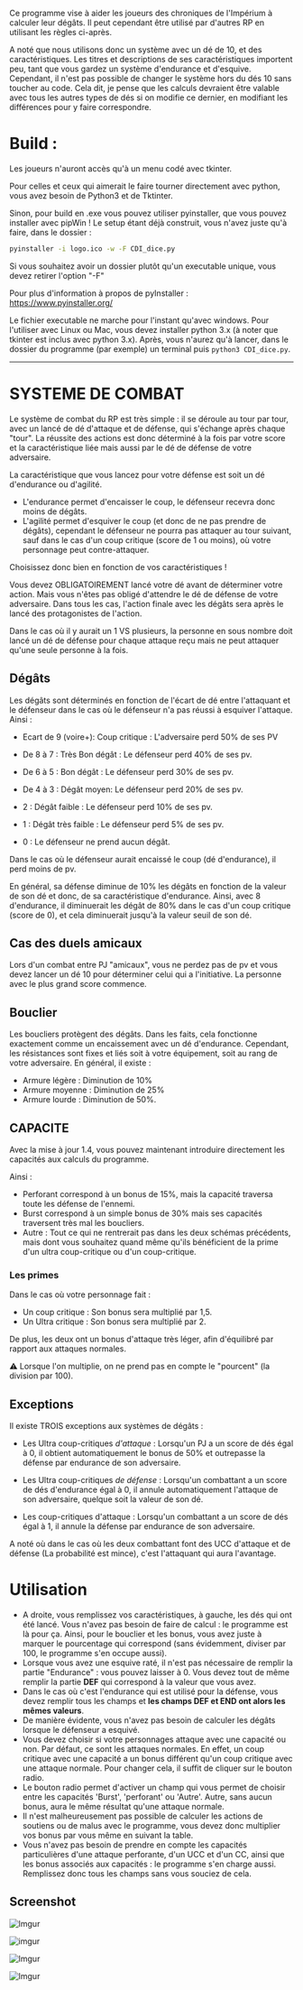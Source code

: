 Ce programme vise à aider les joueurs des chroniques de l'Impérium à calculer leur dégâts.  Il peut cependant être utilisé par d'autres RP en utilisant les règles ci-après. 

A noté que nous utilisons donc un système avec un dé de 10, et des caractéristiques. Les titres et descriptions de ses caractéristiques importent peu, tant que vous gardez un système d'endurance et d'esquive. 
Cependant, il n'est pas possible de changer le système hors du dés 10 sans toucher au code. Cela dit, je pense que les calculs devraient être valable avec tous les autres types de dés si on modifie ce dernier, en modifiant les différences pour y faire correspondre.

# Build :

Les joueurs n'auront accès qu'à un menu codé avec tkinter.

Pour celles et ceux qui aimerait le faire tourner directement avec python, vous avez besoin de Python3 et de Tktinter.

Sinon, pour build en .exe vous pouvez utiliser pyinstaller, que vous pouvez installer avec pipWin ! Le setup étant déjà construit, vous n'avez juste qu'à faire, dans le dossier : 

```bash
pyinstaller -i logo.ico -w -F CDI_dice.py 
```

Si vous souhaitez avoir un dossier plutôt qu'un executable unique, vous devez retirer l'option "-F"

Pour plus d'information à propos de pyInstaller : https://www.pyinstaller.org/

Le fichier executable ne marche pour l'instant qu'avec windows. Pour l'utiliser avec Linux ou Mac, vous devez installer python 3.x (à noter que tkinter est inclus avec python 3.x). Après, vous n'aurez qu'à lancer, dans le dossier du programme (par exemple) un terminal puis `python3 CDI_dice.py`. 

-----

# SYSTEME DE COMBAT

Le système de combat du RP est très simple : il se déroule au tour par tour, avec un lancé de dé d'attaque et de défense, qui s'échange après chaque "tour". La réussite des actions est donc déterminé à la fois par votre score et la caractéristique liée mais aussi par le dé de défense de votre adversaire. 

La caractéristique que vous lancez pour votre défense est soit un dé d'endurance ou d'agilité. 
- L'endurance permet d'encaisser le coup, le défenseur recevra donc moins de dégâts.
- L'agilité permet d'esquiver le coup (et donc de ne pas prendre de dégâts), cependant le défenseur ne pourra pas attaquer au tour suivant, sauf dans le cas d'un coup critique (score de 1 ou moins), où votre personnage peut contre-attaquer.

Choisissez donc bien en fonction de vos caractéristiques !

Vous devez OBLIGATOIREMENT lancé votre dé avant de déterminer votre action. Mais vous n'êtes pas obligé d'attendre le dé de défense de votre adversaire. Dans tous les cas, l'action finale avec les dégâts sera après le lancé des protagonistes de l'action. 

Dans le cas où il y aurait un 1 VS plusieurs, la personne en sous nombre doit lancé un dé de défense pour chaque attaque reçu mais ne peut attaquer qu'une seule personne à la fois.

## Dégâts

Les dégâts sont déterminés en fonction de l'écart de dé entre l'attaquant et le défenseur dans le cas où le défenseur n'a pas réussi à esquiver l'attaque. Ainsi :

-  Ecart de 9 (voire+): Coup critique : L'adversaire perd 50% de ses PV 

- De 8 à 7 : Très Bon dégât : Le défenseur perd 40% de ses pv. 

- De 6 à 5 : Bon dégât : Le défenseur perd 30% de ses pv. 

- De 4 à 3 : Dégât moyen: Le défenseur perd 20% de ses pv. 

- 2 : Dégât faible : Le défenseur perd 10% de ses pv. 

- 1 : Dégât très faible : Le défenseur perd 5% de ses pv. 

- 0 : Le défenseur ne prend aucun dégât. 

Dans le cas où le défenseur aurait encaissé le coup (dé d'endurance), il perd moins de pv. 

En général, sa défense diminue de 10% les dégâts en fonction de la valeur de son dé et donc, de sa caractéristique d'endurance. Ainsi, avec 8 d'endurance, il diminuerait les dégât de 80% dans le cas d'un coup critique (score de 0), et cela diminuerait jusqu'à la valeur seuil de son dé. 


## Cas des duels amicaux

Lors d'un combat entre PJ "amicaux", vous ne perdez pas de pv et vous devez lancer un dé 10 pour déterminer celui qui a l'initiative. La personne avec le plus grand score commence.


## Bouclier

Les boucliers protègent des dégâts. Dans les faits, cela fonctionne exactement comme un encaissement avec un dé d'endurance. Cependant, les résistances sont fixes et liés soit à votre équipement, soit au rang de votre adversaire. En général, il existe :

- Armure légère : Diminution de 10%
- Armure moyenne : Diminution de 25%
- Armure lourde : Diminution de 50%.

## CAPACITE

Avec la mise à jour 1.4, vous pouvez maintenant introduire directement les capacités aux calculs du programme.

Ainsi :

- Perforant correspond à un bonus de 15%, mais la capacité traversa toute les défense de l'ennemi.
- Burst correspond à un simple bonus de 30% mais ses capacités traversent très mal les boucliers. 
- Autre : Tout ce qui ne rentrerait pas dans les deux schémas précédents, mais dont vous souhaitez quand même qu'ils bénéficient de la prime d'un ultra coup-critique ou d'un coup-critique.

### Les primes

Dans le cas où votre personnage fait : 

- Un coup critique : Son bonus sera multiplié par 1,5.
- Un Ultra critique : Son bonus sera multiplié par 2.

De plus, les deux ont un bonus d'attaque très léger, afin d'équilibré par rapport aux attaques normales. 

:warning: Lorsque l'on multiplie, on ne prend pas en compte le "pourcent" (la division par 100).

## Exceptions

Il existe TROIS exceptions aux systèmes de dégâts : 

- Les Ultra coup-critiques *d'attaque* :  Lorsqu'un PJ a un score de dés égal à 0, il obtient automatiquement le bonus de 50% et outrepasse la défense par endurance de son adversaire. 

- Les Ultra coup-critiques *de défense* : Lorsqu'un combattant a un score de dés d'endurance égal à 0, il annule automatiquement l'attaque de son adversaire, quelque soit la valeur de son dé. 

- Les coup-critiques d'attaque :  Lorsqu'un combattant a un score de dés égal à 1, il annule la défense par endurance de son adversaire.

A noté où dans le cas où les deux combattant font des UCC d'attaque et de défense (La probabilité est mince), c'est l'attaquant qui aura l'avantage.


# Utilisation

* A droite, vous remplissez vos caractéristiques, à gauche, les dés qui ont été lancé. Vous n'avez pas besoin de faire de calcul : le programme est là pour ça. Ainsi, pour le bouclier et les bonus, vous avez juste à marquer le pourcentage qui correspond (sans évidemment, diviser par 100, le programme s'en occupe aussi). 
* Lorsque vous avez une esquive raté, il n'est pas nécessaire de remplir la partie "Endurance" : vous pouvez laisser à 0. Vous devez tout de même remplir la partie **DEF** qui correspond à la valeur que vous avez. 
* Dans le cas où c'est l'endurance qui est utilisé pour la défense, vous devez remplir tous les champs et **les champs DEF et END ont alors les mêmes valeurs**.
* De manière évidente, vous n'avez pas besoin de calculer les dégâts lorsque le défenseur a esquivé. 
* Vous devez choisir si votre personnages attaque avec une capacité ou non. Par défaut, ce sont les attaques normales. En effet, un coup critique avec une capacité a un bonus différent qu'un coup critique avec une attaque normale. Pour changer cela, il suffit de cliquer sur le bouton radio. 
* Le bouton radio permet d'activer un champ qui vous permet de choisir entre les capacités 'Burst', 'perforant' ou 'Autre'. Autre, sans aucun bonus, aura le même résultat qu'une attaque normale.
*  Il n'est malheureusement pas possible de calculer les actions de soutiens ou de malus avec le programme, vous devez donc multiplier vos bonus par vous même en suivant la table.
* Vous n'avez pas besoin de prendre en compte les capacités particulières d'une attaque perforante, d'un UCC et d'un CC, ainsi que les bonus associés aux capacités : le programme s'en charge aussi. Remplissez donc tous les champs sans vous souciez de cela.

## Screenshot

![Imgur](https://imgur.com/vzi0fB2.png)

![imgur](https://imgur.com/KOdvL4b.png)

![Imgur](https://imgur.com/Gd8G98c.png)

![Imgur](https://imgur.com/ScwLNwS.png)

